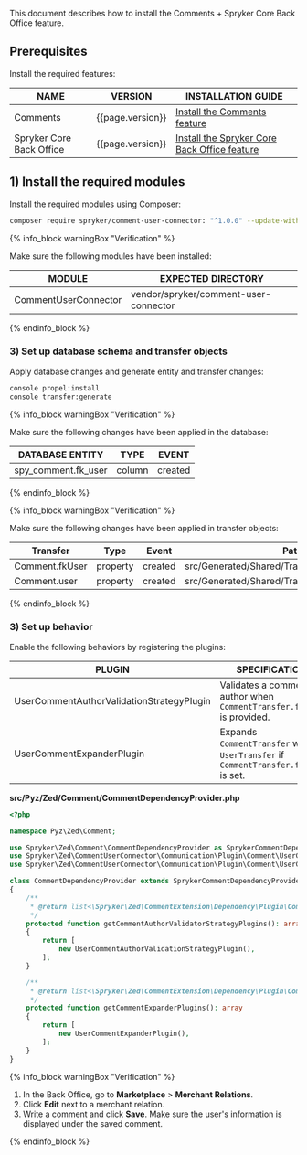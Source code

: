 This document describes how to install the Comments + Spryker Core Back Office feature.

## Prerequisites

Install the required features:

| NAME                     | VERSION          | INSTALLATION GUIDE                                                                                                                                                |
|--------------------------|------------------|-------------------------------------------------------------------------------------------------------------------------------------------------------------------|
| Comments                 | {{page.version}} | [Install the Comments feature](/docs/pbc/all/cart-and-checkout/{{page.version}}/base-shop/install-and-upgrade/install-features/install-the-comments-feature.html) |
| Spryker Core Back Office | {{page.version}} | [Install the Spryker Core Back Office feature](/docs/pbc/all/miscellaneous/{{page.version}}/install-and-upgrade/install-features/install-the-spryker-core-feature.html)      |

## 1) Install the required modules

Install the required modules using Composer:

```bash
composer require spryker/comment-user-connector: "^1.0.0" --update-with-dependencies
```

{% info_block warningBox "Verification" %}

Make sure the following modules have been installed:

| MODULE                         | EXPECTED DIRECTORY                               |
|--------------------------------|--------------------------------------------------|
| CommentUserConnector           | vendor/spryker/comment-user-connector            |

{% endinfo_block %}

### 3) Set up database schema and transfer objects

Apply database changes and generate entity and transfer changes:

```bash
console propel:install
console transfer:generate
```

{% info_block warningBox "Verification" %}

Make sure the following changes have been applied in the database:

| DATABASE ENTITY     | TYPE   | EVENT   |
|---------------------|--------|---------|
| spy_comment.fk_user | column | created |

{% endinfo_block %}

{% info_block warningBox "Verification" %}

Make sure the following changes have been applied in transfer objects:

| Transfer       | Type     | Event   | Path                                          |
|----------------|----------|---------|-----------------------------------------------|
| Comment.fkUser | property | created | src/Generated/Shared/Transfer/CommentTransfer |
| Comment.user   | property | created | src/Generated/Shared/Transfer/CommentTransfer |

{% endinfo_block %}

### 3) Set up behavior

Enable the following behaviors by registering the plugins:

| PLUGIN                                    | SPECIFICATION                                                                     | PREREQUISITES | NAMESPACE                                                     |
|-------------------------------------------|-----------------------------------------------------------------------------------|---------------|---------------------------------------------------------------|
| UserCommentAuthorValidationStrategyPlugin | Validates a comment author when `CommentTransfer.fkUser` is provided.               |               | Spryker\Zed\CommentUserConnector\Communication\Plugin\Comment |
| UserCommentExpanderPlugin                 | Expands `CommentTransfer` with `UserTransfer` if `CommentTransfer.fkUser` is set. |               | Spryker\Zed\CommentUserConnector\Communication\Plugin\Comment |

**src/Pyz/Zed/Comment/CommentDependencyProvider.php**

```php
<?php

namespace Pyz\Zed\Comment;

use Spryker\Zed\Comment\CommentDependencyProvider as SprykerCommentDependencyProvider;
use Spryker\Zed\CommentUserConnector\Communication\Plugin\Comment\UserCommentAuthorValidationStrategyPlugin;
use Spryker\Zed\CommentUserConnector\Communication\Plugin\Comment\UserCommentExpanderPlugin;

class CommentDependencyProvider extends SprykerCommentDependencyProvider
{
    /**
     * @return list<\Spryker\Zed\CommentExtension\Dependency\Plugin\CommentAuthorValidatorStrategyPluginInterface>
     */
    protected function getCommentAuthorValidatorStrategyPlugins(): array
    {
        return [
            new UserCommentAuthorValidationStrategyPlugin(),
        ];
    }

    /**
     * @return list<\Spryker\Zed\CommentExtension\Dependency\Plugin\CommentExpanderPluginInterface>
     */
    protected function getCommentExpanderPlugins(): array
    {
        return [
            new UserCommentExpanderPlugin(),
        ];
    }
}
```

{% info_block warningBox "Verification" %}

1. In the Back Office, go to **Marketplace** > **Merchant Relations**.
2. Click **Edit** next to a merchant relation.
3. Write a comment and click **Save**.
    Make sure the user's information is displayed under the saved comment.



{% endinfo_block %}
